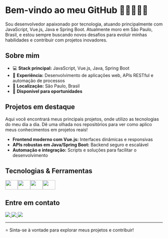 # Bem-vindo ao meu GitHub 👨🏻‍💻👋🏻

Sou desenvolvedor apaixonado por tecnologia, atuando principalmente com JavaScript, Vue.js, Java e Spring Boot. Atualmente moro em São Paulo, Brasil, e estou sempre buscando novos desafios para evoluir minhas habilidades e contribuir com projetos inovadores.

## Sobre mim

- 💻 **Stack principal:** JavaScript, Vue.js, Java, Spring Boot
- 🚀 **Experiência:** Desenvolvimento de aplicações web, APIs RESTful e automação de processos
- 📍 **Localização:** São Paulo, Brasil
- 🤝 **Disponível para oportunidades**

## Projetos em destaque

Aqui você encontrará meus principais projetos, onde utilizo as tecnologias do meu dia a dia. Dê uma olhada nos repositórios para ver como aplico meus conhecimentos em projetos reais!

- **Frontend moderno com Vue.js:** Interfaces dinâmicas e responsivas
- **APIs robustas em Java/Spring Boot:** Backend seguro e escalável
- **Automação e integração:** Scripts e soluções para facilitar o desenvolvimento

## Tecnologias & Ferramentas

<div style="display: flex">
  <a href="https://developer.mozilla.org/pt-BR/docs/Web/JavaScript">
    <img align="center" height="30" width="40" src="https://cdn.jsdelivr.net/gh/devicons/devicon/icons/javascript/javascript-original.svg" />
  </a>
  <a href="https://vuejs.org/">
    <img align="center" height="30" width="40" src="https://cdn.jsdelivr.net/gh/devicons/devicon/icons/vuejs/vuejs-original-wordmark.svg" />
  </a>
  <a href="https://www.java.com/pt-BR/">
    <img align="center" height="30" width="40" src="https://cdn.jsdelivr.net/gh/devicons/devicon@latest/icons/java/java-original-wordmark.svg" />          
  </a>
  <a href="https://spring.io/">
    <img align="center" height="30" width="40" src="https://cdn.jsdelivr.net/gh/devicons/devicon@latest/icons/spring/spring-original-wordmark.svg" />               
  </a>
</div>

## Entre em contato

<div>
  <a href="https://matheuspatricksa.netlify.app">
    <img src="https://img.shields.io/badge/Portif%C3%B3lio-%23262618?style=for-the-badge&logoColor=white" />
  </a>
  <a href="mailto:matheuspatricksa@gmail.com">
    <img src="https://img.shields.io/badge/Email-%23EA4335?style=for-the-badge&logo=gmail&logoColor=white"/>
  </a>
  <a href="https://www.linkedin.com/in/matheuspsalmeida/">
    <img src="https://img.shields.io/badge/Linkedin-%230A66C2?style=for-the-badge&logo=linkedin&logoColor=white" />
  </a>
</div>

---

⭐ Sinta-se à vontade para explorar meus projetos e contribuir!
